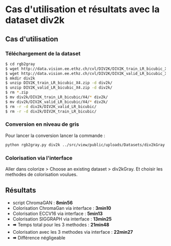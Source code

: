 # Cas d'utilisation et résultats avec la dataset div2k

## Cas d'utilisation

### Téléchargement de la dataset

```bash
$ cd rgb2gray
$ wget http://data.vision.ee.ethz.ch/cvl/DIV2K/DIV2K_train_LR_bicubic_X4.zip
$ wget http://data.vision.ee.ethz.ch/cvl/DIV2K/DIV2K_valid_LR_bicubic_X4.zip
$ mkdir div2k
$ unzip DIV2K_train_LR_bicubic_X4.zip -d div2k/
$ unzip DIV2K_valid_LR_bicubic_X4.zip -d div2k/
$ rm *.zip
$ mv div2k/DIV2K_train_LR_bicubic/X4/* div2k/
$ mv div2k/DIV2K_valid_LR_bicubic/X4/* div2k/
$ rm -r -d div2k/DIV2K_valid_LR_bicubic/
$ rm -r -d div2k/DIV2K_train_LR_bicubic/

```

### Conversion en niveau de gris

Pour lancer la conversion lancer la commande :

```bash
python rgb2gray.py div2k ../src/view/public/uploads/Datasets/div2kGray
```

### Colorisation via l'interface

Aller dans colorize > Choose an existing dataset > div2kGray.
Et choisir les methodes de colorisation voulues.


## Résultats

- script ChromaGAN : **8min56**
- Colorisation ChromaGan via interface : **3min10**
- Colorisation ECCV16 via interface : **5min13**
- Colorisation SIGGRAPH via interface : **13min25**
- 🠮 Temps total pour les 3 methodes  : **21min48**
- Colorisation avec les 3 methodes via interface : **22min27**
- 🠮 Différence négligeable
